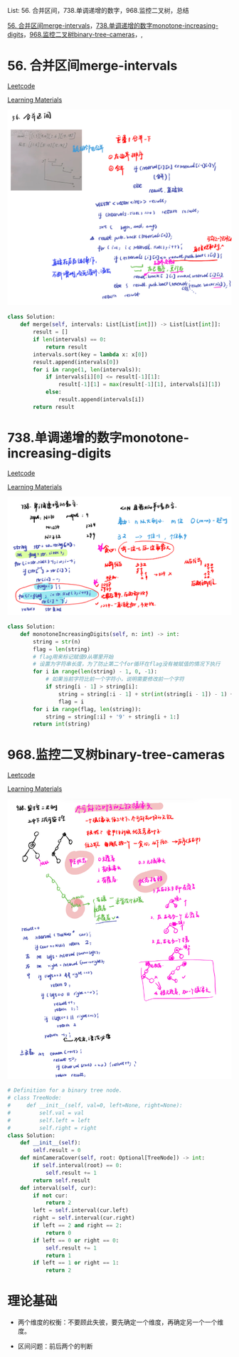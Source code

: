 List: 56. 合并区间，738.单调递增的数字，968.监控二叉树，总结

[56. 合并区间merge-intervals](#01)，[738.单调递增的数字monotone-increasing-digits](#02)，[968.监控二叉树binary-tree-cameras](#03)，[](#04),[](#05)

# <span id="01">56. 合并区间merge-intervals</span>

[Leetcode](https://leetcode.cn/problems/merge-intervals/description/) 

[Learning Materials](https://programmercarl.com/0056.%E5%90%88%E5%B9%B6%E5%8C%BA%E9%97%B4.html)

![image](../images/56-merge-intervals.png)

```python
class Solution:
    def merge(self, intervals: List[List[int]]) -> List[List[int]]:
        result = []
        if len(intervals) == 0:
            return result
        intervals.sort(key = lambda x: x[0])
        result.append(intervals[0])
        for i in range(1, len(intervals)):
            if intervals[i][0] <= result[-1][1]:
                result[-1][1] = max(result[-1][1], intervals[i][1])
            else:
                result.append(intervals[i])
        return result
```

# <span id="02">738.单调递增的数字monotone-increasing-digits</span>

[Leetcode](https://leetcode.cn/problems/monotone-increasing-digits/description/) 

[Learning Materials](https://programmercarl.com/0738.%E5%8D%95%E8%B0%83%E9%80%92%E5%A2%9E%E7%9A%84%E6%95%B0%E5%AD%97.html)

![image](../images/738-monotone-increasing-digits.png)

```python
class Solution:
    def monotoneIncreasingDigits(self, n: int) -> int:
        string = str(n)
        flag = len(string)
        # flag用来标记赋值9从哪里开始
        # 设置为字符串长度，为了防止第二个for循环在flag没有被赋值的情况下执行
        for i in range(len(string) - 1, 0, -1):
            # 如果当前字符比前一个字符小，说明需要修改前一个字符
            if string[i - 1] > string[i]:
                string = string[:i - 1] + str(int(string[i - 1]) - 1) + string[i:]
                flag = i 
        for i in range(flag, len(string)):
            string = string[:i] + '9' + string[i + 1:]
        return int(string)
```

# <span id="03">968.监控二叉树binary-tree-cameras</span>

[Leetcode](https://leetcode.cn/problems/binary-tree-cameras/description/) 

[Learning Materials](https://programmercarl.com/0968.%E7%9B%91%E6%8E%A7%E4%BA%8C%E5%8F%89%E6%A0%91.html#%E7%AE%97%E6%B3%95%E5%85%AC%E5%BC%80%E8%AF%BE)

![image](../images/968-binary-tree-cameras.png)

```python
# Definition for a binary tree node.
# class TreeNode:
#     def __init__(self, val=0, left=None, right=None):
#         self.val = val
#         self.left = left
#         self.right = right
class Solution:
    def __init__(self):
        self.result = 0
    def minCameraCover(self, root: Optional[TreeNode]) -> int:
        if self.interval(root) == 0:
            self.result += 1
        return self.result
    def interval(self, cur):
        if not cur:
            return 2
        left = self.interval(cur.left)
        right = self.interval(cur.right)
        if left == 2 and right == 2:
            return 0
        if left == 0 or right == 0:
            self.result += 1
            return 1
        if left == 1 or right == 1:
            return 2
```

# <span id="04">理论基础</span>

- 两个维度的权衡：不要顾此失彼，要先确定一个维度，再确定另一个一个维度。

- 区间问题：前后两个的判断


